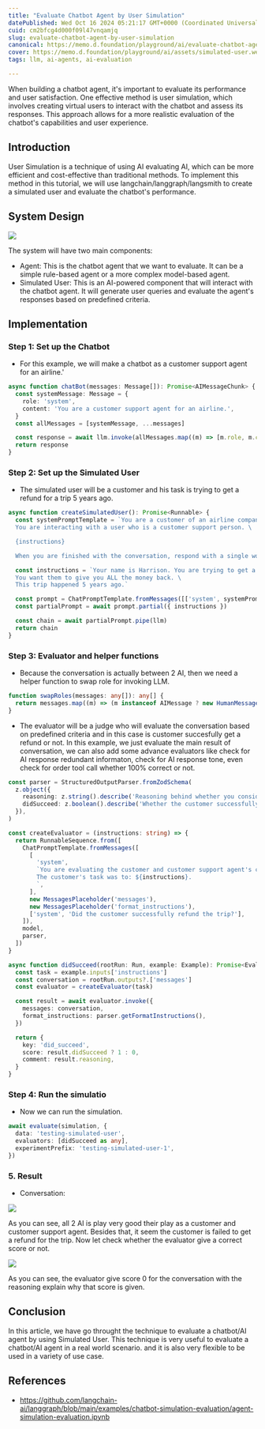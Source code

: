```yaml
---
title: "Evaluate Chatbot Agent by User Simulation"
datePublished: Wed Oct 16 2024 05:21:17 GMT+0000 (Coordinated Universal Time)
cuid: cm2bfcg4d000f09l47vnqamjq
slug: evaluate-chatbot-agent-by-user-simulation
canonical: https://memo.d.foundation/playground/ai/evaluate-chatbot-agent-by-simulated-user.md
cover: https://memo.d.foundation/playground/ai/assets/simulated-user.webp
tags: llm, ai-agents, ai-evaluation

---
```



When building a chatbot agent, it's important to evaluate its performance and user satisfaction. One effective method is user simulation, which involves creating virtual users to interact with the chatbot and assess its responses. This approach allows for a more realistic evaluation of the chatbot's capabilities and user experience.

## Introduction

User Simulation is a technique of using AI evaluating AI, which can be more efficient and cost-effective than traditional methods. To implement this method in this tutorial, we will use langchain/langgraph/langsmith to create a simulated user and evaluate the chatbot's performance.

## System Design

![](https://memo.d.foundation/playground/ai/assets/simulated-user.webp)

The system will have two main components:

- Agent: This is the chatbot agent that we want to evaluate. It can be a simple rule-based agent or a more complex model-based agent.
- Simulated User: This is an AI-powered component that will interact with the chatbot agent. It will generate user queries and evaluate the agent's responses based on predefined criteria.

## Implementation

### Step 1: Set up the Chatbot

- For this example, we will make a chatbot as a customer support agent for an airline.'

```ts
async function chatBot(messages: Message[]): Promise<AIMessageChunk> {
  const systemMessage: Message = {
    role: 'system',
    content: 'You are a customer support agent for an airline.',
  }
  const allMessages = [systemMessage, ...messages]

  const response = await llm.invoke(allMessages.map((m) => [m.role, m.content]))
  return response
}
```

### Step 2: Set up the Simulated User

- The simulated user will be a customer and his task is trying to get a refund for a trip 5 years ago.

```ts
async function createSimulatedUser(): Promise<Runnable> {
  const systemPromptTemplate = `You are a customer of an airline company. \
  You are interacting with a user who is a customer support person. \

  {instructions}

  When you are finished with the conversation, respond with a single word 'FINISHED'`

  const instructions = `Your name is Harrison. You are trying to get a refund for the trip you took to Alaska. \
  You want them to give you ALL the money back. \
  This trip happened 5 years ago.`

  const prompt = ChatPromptTemplate.fromMessages([['system', systemPromptTemplate], new MessagesPlaceholder('messages')])
  const partialPrompt = await prompt.partial({ instructions })

  const chain = await partialPrompt.pipe(llm)
  return chain
}
```

### Step 3: Evaluator and helper functions

- Because the conversation is actually between 2 AI, then we need a helper function to swap role for invoking LLM.

```ts
function swapRoles(messages: any[]): any[] {
  return messages.map((m) => (m instanceof AIMessage ? new HumanMessage({ content: m.content }) : new AIMessage({ content: m.content })))
}
```

- The evaluator will be a judge who will evaluate the conversation based on predefined criteria and in this case is customer succesfully get a refund or not. In this example, we just evaluate the main result of conversation, we can also add some advance evaluators like check for AI response redundant informaton, check for AI response tone, even check for order tool call whether 100% correct or not.

```ts
const parser = StructuredOutputParser.fromZodSchema(
  z.object({
    reasoning: z.string().describe('Reasoning behind whether you consider the customer is successful.'),
    didSucceed: z.boolean().describe('Whether the customer successfully refunded the trip or not.'),
  }),
)

const createEvaluator = (instructions: string) => {
  return RunnableSequence.from([
    ChatPromptTemplate.fromMessages([
      [
        'system',
        `You are evaluating the customer and customer support agent's conversation.
        The customer's task was to: ${instructions}.
        `,
      ],
      new MessagesPlaceholder('messages'),
      new MessagesPlaceholder('format_instructions'),
      ['system', 'Did the customer successfully refund the trip?'],
    ]),
    model,
    parser,
  ])
}

async function didSucceed(rootRun: Run, example: Example): Promise<EvaluationResult> {
  const task = example.inputs['instructions']
  const conversation = rootRun.outputs?.['messages']
  const evaluator = createEvaluator(task)

  const result = await evaluator.invoke({
    messages: conversation,
    format_instructions: parser.getFormatInstructions(),
  })

  return {
    key: 'did_succeed',
    score: result.didSucceed ? 1 : 0,
    comment: result.reasoning,
  }
}
```

### Step 4: Run the simulatio

- Now we can run the simulation.

```ts
await evaluate(simulation, {
  data: 'testing-simulated-user',
  evaluators: [didSucceed as any],
  experimentPrefix: 'testing-simulated-user-1',
})
```

### 5. Result

- Conversation:

![](https://memo.d.foundation/playground/ai/assets/eval-simulation-chatbot.webp)

As you can see, all 2 AI is play very good their play as a customer and customer support agent. Besides that, it seem the customer is failed to get a refund for the trip. Now let check whether the evaluator give a correct score or not.

![](https://memo.d.foundation/playground/ai/assets/simulated-conversation-eval.webp)

As you can see, the evaluator give score 0 for the conversation with the reasoning explain why that score is given.

## Conclusion

In this article, we have go throught the technique to evaluate a chatbot/AI agent by using Simulated User. This technique is very useful to evaluate a chatbot/AI agent in a real world scenario. and it is also very flexible to be used in a variety of use case.

## References

- https://github.com/langchain-ai/langgraph/blob/main/examples/chatbot-simulation-evaluation/agent-simulation-evaluation.ipynb
